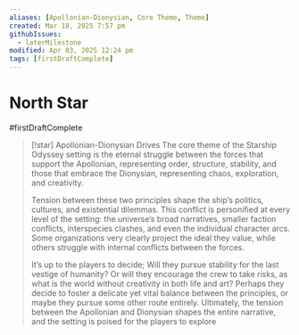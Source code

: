 ```yaml
---
aliases: [Apollonian-Dionysian, Core Theme, Theme]
created: Mar 18, 2025 7:57 pm
githubIssues:
  - laterMilestone
modified: Apr 03, 2025 12:24 pm
tags: [firstDraftComplete]
---
```


# North Star

#firstDraftComplete 

> [!star] Apollonian-Dionysian Drives
> The core theme of the Starship Odyssey setting is the eternal struggle between the forces that support the Apollonian, representing order, structure, stability, and those that embrace the Dionysian, representing chaos, exploration, and creativity.
> 
> Tension between these two principles shape the ship’s politics, cultures, and existential dilemmas. This conflict is personified at every level of the setting: the universe’s broad narratives, smaller faction conflicts, interspecies clashes, and even the individual character arcs. Some organizations very clearly project the ideal they value, while others struggle with internal conflicts between the forces.
> 
> It’s up to the players to decide; Will they pursue stability for the last vestige of humanity? Or will they encourage the crew to take risks, as what is the world without creativity in both life and art? Perhaps they decide to foster a delicate yet vital balance between the principles, or maybe they pursue some other route entirely. Ultimately, the tension between the Apollonian and Dionysian shapes the entire narrative, and the setting is poised for the players to explore